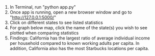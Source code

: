 1. In Terminal, run "python app.py"
2. Once app is running, open a new browser window and go to "http://127.0.0.1:5000/"
3. Click on different states to see listed statistics
4. For graph below map, click the name of the state(s) you wish to see plotted when comparing statistics
5. Findings: California has the largest ratio of average individual income per household compared to known working adults per capita. In addition, California also has the most Starbucks locations per capita.